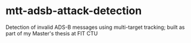 # mtt-adsb-attack-detection
Detection of invalid ADS-B messages using multi-target tracking; built as part of my Master's thesis at FIT CTU
